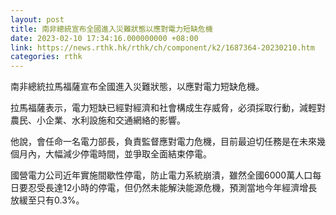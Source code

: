```yaml
---
layout: post
title: 南非總統宣布全國進入災難狀態以應對電力短缺危機
date: 2023-02-10 17:34:16.000000000 +08:00
link: https://news.rthk.hk/rthk/ch/component/k2/1687364-20230210.htm
categories: rthk
---
```


南非總統拉馬福薩宣布全國進入災難狀態，以應對電力短缺危機。

拉馬福薩表示，電力短缺已經對經濟和社會構成生存威脅，必須採取行動，減輕對農民、小企業、水利設施和交通網絡的影響。

他說，會任命一名電力部長，負責監督應對電力危機，目前最迫切任務是在未來幾個月內，大幅減少停電時間，並爭取全面結束停電。

國營電力公司近年實施間歇性停電，防止電力系統崩潰，雖然全國6000萬人口每日要忍受長達12小時的停電，但仍然未能解決能源危機，預測當地今年經濟增長放緩至只有0.3%。
